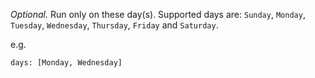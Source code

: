 *Optional.* Run only on these day(s). Supported days are: `Sunday`,
`Monday`, `Tuesday`, `Wednesday`, `Thursday`, `Friday` and `Saturday`.

e.g.

	days: [Monday, Wednesday]
